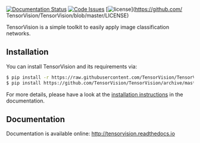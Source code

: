 [![Documentation Status](https://readthedocs.org/projects/tensorvision/badge/?version=latest)](http://tensorvision.readthedocs.org/en/latest/?badge=latest)
[![Code Issues](https://www.quantifiedcode.com/api/v1/project/3ef49e94e03a42b0bf896f5377c8e741/badge.svg)](https://www.quantifiedcode.com/app/project/3ef49e94e03a42b0bf896f5377c8e741)
[![license](https://img.shields.io/github/license/mashape/apistatus.svg?maxAge=2592000)](https://github.com/
TensorVision/TensorVision/blob/master/LICENSE)

TensorVision is a simple toolkit to easily apply image classification networks.


## Installation

You can install TensorVision and its requirements via:

```bash
$ pip install -r https://raw.githubusercontent.com/TensorVision/TensorVision/master/requirements.txt
$ pip install https://github.com/TensorVision/TensorVision/archive/master.zip
```

For more details, please have a look at the
[installation instructions](http://tensorvision.readthedocs.io/en/latest/user/installation.html)
in the documentation.


## Documentation

Documentation is available online: http://tensorvision.readthedocs.io
